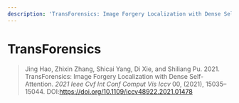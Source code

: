 ```yaml
---
description: 'TransForensics: Image Forgery Localization with Dense Self-Attention'
---
```


# TransForensics

> Jing Hao, Zhixin Zhang, Shicai Yang, Di Xie, and Shiliang Pu. 2021. TransForensics: Image Forgery Localization with Dense Self-Attention. _2021 Ieee Cvf Int Conf Comput Vis Iccv_ 00, (2021), 15035–15044. DOI:<https://doi.org/10.1109/iccv48922.2021.01478>

